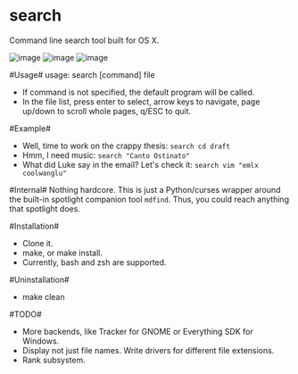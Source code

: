 search
======

Command line search tool built for OS X.

![image](https://github.com/v-yadli/search/raw/master/screenshots/1.png)
![image](https://github.com/v-yadli/search/raw/master/screenshots/2.png)
![image](https://github.com/v-yadli/search/raw/master/screenshots/3.png)


#Usage#
usage: search [command] file
- If command is not specified, the default program will be called.
- In the file list, press enter to select, arrow keys to navigate, page up/down to scroll whole pages, q/ESC to quit.

#Example#
- Well, time to work on the crappy thesis: ``search cd draft``
- Hmm, I need music: ``search "Canto Ostinato"``
- What did Luke say in the email? Let's check it: ``search vim "emlx coolwanglu"``

#Internal#
Nothing hardcore. This is just a Python/curses wrapper around the built-in spotlight companion tool ``mdfind``. Thus, you could reach anything that spotlight does.

#Installation#
- Clone it.
- make, or make install.
- Currently, bash and zsh are supported.

#Uninstallation#
- make clean

#TODO#
- More backends, like Tracker for GNOME or Everything SDK for Windows.
- Display not just file names. Write drivers for different file extensions.
- Rank subsystem.
